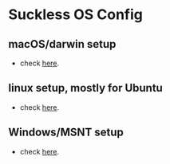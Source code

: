 # Suckless OS Config

## macOS/darwin setup

- check [here](./darwin/readme.md).

## linux setup, mostly for Ubuntu

- check [here](./linux/readme.md).

## Windows/MSNT setup

- check [here](./msnt/readme.md).
